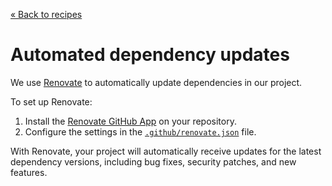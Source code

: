 [&laquo; Back to recipes](https://github.com/bent10/module-starter#recipes)

# Automated dependency updates

We use [Renovate](https://github.com/renovatebot/renovate) to automatically update dependencies in our project.

To set up Renovate:

1. Install the [Renovate GitHub App](https://github.com/apps/renovate) on your repository.
2. Configure the settings in the [`.github/renovate.json`](../renovate.json) file.

With Renovate, your project will automatically receive updates for the latest dependency versions, including bug fixes, security patches, and new features.
